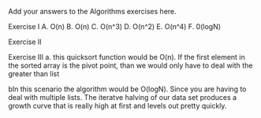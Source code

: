 Add your answers to the Algorithms exercises here.

Exercise I
A. O(n)
B. O(n)
C. O(n^3)
D. O(n^2)
E. O(n^4)
F. 0(logN)

Exercise II

Exercise III
a. this quicksort function would be O(n). If the first element in the sorted array is the pivot point, than we would only have to deal with the greater than list

bIn this scenario the algorithm would be O(logN). Since you are having to deal with multiple lists. The iteratve halving of our data set produces a growth curve that is really high at first and levels out pretty quickly.